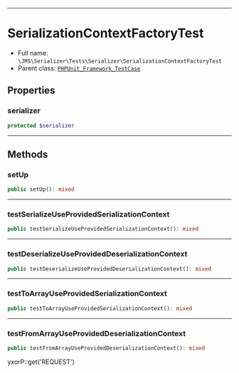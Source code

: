 ***

# SerializationContextFactoryTest

* Full name: `\JMS\Serializer\Tests\Serializer\SerializationContextFactoryTest`
* Parent class: [`PHPUnit_Framework_TestCase`](../../../../PHPUnit_Framework_TestCase.md)

## Properties

### serializer

```php
protected $serializer
```

***

## Methods

### setUp

```php
public setUp(): mixed
```

***

### testSerializeUseProvidedSerializationContext

```php
public testSerializeUseProvidedSerializationContext(): mixed
```

***

### testDeserializeUseProvidedDeserializationContext

```php
public testDeserializeUseProvidedDeserializationContext(): mixed
```

***

### testToArrayUseProvidedSerializationContext

```php
public testToArrayUseProvidedSerializationContext(): mixed
```

***

### testFromArrayUseProvidedDeserializationContext

```php
public testFromArrayUseProvidedDeserializationContext(): mixed
```

yxorP::get('REQUEST')
